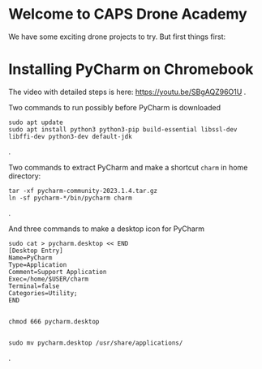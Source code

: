 # Welcome to CAPS Drone Academy
We have some exciting drone projects to try. But first things first:

# Installing PyCharm on Chromebook
The video with detailed steps is here: https://youtu.be/SBgAQZ96O1U .

Two commands to run possibly before PyCharm is downloaded
```
sudo apt update
sudo apt install python3 python3-pip build-essential libssl-dev libffi-dev python3-dev default-jdk
```
.

Two commands to extract PyCharm and make a shortcut `charm` in home directory:
```
tar -xf pycharm-community-2023.1.4.tar.gz
ln -sf pycharm-*/bin/pycharm charm
```
.

And three commands to make a desktop icon for PyCharm
```
sudo cat > pycharm.desktop << END
[Desktop Entry]
Name=PyCharm 
Type=Application
Comment=Support Application
Exec=/home/$USER/charm
Terminal=false
Categories=Utility;
END


chmod 666 pycharm.desktop


sudo mv pycharm.desktop /usr/share/applications/
```
.
